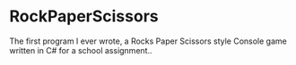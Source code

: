 # RockPaperScissors
The first program I ever wrote, a Rocks Paper Scissors style Console game written in C# for a school assignment..
